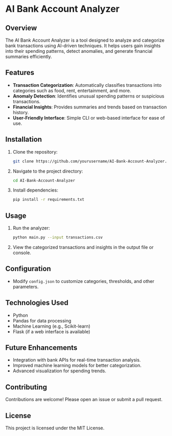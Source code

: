 # AI Bank Account Analyzer

## Overview
The AI Bank Account Analyzer is a tool designed to analyze and categorize bank transactions using AI-driven techniques. It helps users gain insights into their spending patterns, detect anomalies, and generate financial summaries efficiently.

## Features
- **Transaction Categorization**: Automatically classifies transactions into categories such as food, rent, entertainment, and more.
- **Anomaly Detection**: Identifies unusual spending patterns or suspicious transactions.
- **Financial Insights**: Provides summaries and trends based on transaction history.
- **User-Friendly Interface**: Simple CLI or web-based interface for ease of use.

## Installation
1. Clone the repository:
   ```sh
   git clone https://github.com/yourusername/AI-Bank-Account-Analyzer.git
   ```
2. Navigate to the project directory:
   ```sh
   cd AI-Bank-Account-Analyzer
   ```
3. Install dependencies:
   ```sh
   pip install -r requirements.txt
   ```

## Usage
1. Run the analyzer:
   ```sh
   python main.py --input transactions.csv
   ```
2. View the categorized transactions and insights in the output file or console.

## Configuration
- Modify `config.json` to customize categories, thresholds, and other parameters.

## Technologies Used
- Python
- Pandas for data processing
- Machine Learning (e.g., Scikit-learn)
- Flask (if a web interface is available)

## Future Enhancements
- Integration with bank APIs for real-time transaction analysis.
- Improved machine learning models for better categorization.
- Advanced visualization for spending trends.

## Contributing
Contributions are welcome! Please open an issue or submit a pull request.

## License
This project is licensed under the MIT License.

